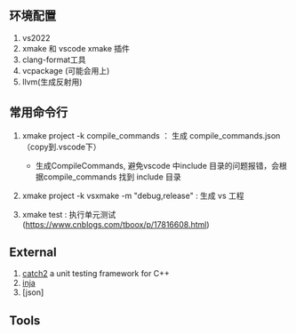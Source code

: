 ## 环境配置

1. vs2022
2. xmake 和 vscode xmake 插件
3. clang-format工具
4. vcpackage (可能会用上)
5. llvm(生成反射用)


## 常用命令行

1. xmake project -k compile_commands ： 生成 compile_commands.json （copy到.vscode下）
    
    - 生成CompileCommands, 避免vscode 中include 目录的问题报错，会根据compile_commands 找到 include 目录

2. xmake project -k vsxmake -m "debug,release"   : 生成 vs 工程
3. xmake test : 执行单元测试  (https://www.cnblogs.com/tboox/p/17816608.html)


## External

1. [catch2](https://github.com/catchorg/Catch2) a unit testing framework for C++
2. [inja](https://github.com/pantor/inja?tab=readme-ov-file)
3. [json]

## Tools
